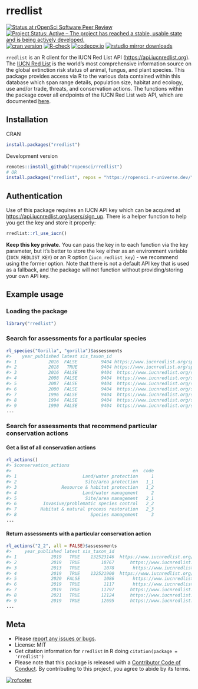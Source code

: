 rredlist
========



[![Status at rOpenSci Software Peer Review](https://badges.ropensci.org/663_status.svg)](https://github.com/ropensci/software-review/issues/663)
[![Project Status: Active – The project has reached a stable, usable state and is being actively developed.](https://www.repostatus.org/badges/latest/active.svg)](https://www.repostatus.org/#active)
[![cran version](https://www.r-pkg.org/badges/version/rredlist)](https://cran.r-project.org/package=rredlist)
[![R-check](https://github.com/ropensci/rredlist/actions/workflows/R-check.yml/badge.svg)](https://github.com/ropensci/rredlist/actions/workflows/R-check.yml)
[![codecov.io](https://codecov.io/gh/ropensci/rredlist/coverage.svg)](https://app.codecov.io/gh/ropensci/rredlist)
[![rstudio mirror downloads](https://cranlogs.r-pkg.org/badges/rredlist)](https://github.com/r-hub/cranlogs.app)

`rredlist` is an R client for the IUCN Red List API (https://api.iucnredlist.org). The [IUCN Red List](https://www.iucnredlist.org/) is the world’s most comprehensive information source on the global extinction risk status of animal, fungus, and plant species. This package provides access via R to the various data contained within this database which span range details, population size, habitat and ecology, use and/or trade, threats, and conservation actions. The functions within the package cover all endpoints of the IUCN Red List web API, which are documented [here](https://api.iucnredlist.org/api-docs/index.html).

## Installation

CRAN


``` r
install.packages("rredlist")
```

Development version


``` r
remotes::install_github("ropensci/rredlist")
# OR
install.packages("rredlist", repos = "https://ropensci.r-universe.dev/")
```

## Authentication

Use of this package requires an IUCN API key which can be acquired at https://api.iucnredlist.org/users/sign_up. There is a helper function to help you get the key and store it properly:


``` r
rredlist::rl_use_iucn()
```

**Keep this key private.** You can pass the key in to each function via the key parameter, but it’s better to store the key either as an environment variable (`IUCN_REDLIST_KEY`) or an R option (`iucn_redlist_key`) - we recommend using the former option. Note that there is not a default API key that is used as a fallback, and the package will not function without providing/storing your own API key.

## Example usage

### Loading the package

``` r
library("rredlist")
```

### Search for assessments for a particular species

``` r
rl_species("Gorilla", "gorilla")$assessments
#>    year_published latest sis_taxon_id                                                url assessment_id
#> 1            2016  FALSE         9404 https://www.iucnredlist.org/species/9404/102330408     102330408
#> 2            2018   TRUE         9404 https://www.iucnredlist.org/species/9404/136250858     136250858
#> 3            2016  FALSE         9404  https://www.iucnredlist.org/species/9404/17963949      17963949
#> 4            2008  FALSE         9404  https://www.iucnredlist.org/species/9404/12983787      12983787
#> 5            2007  FALSE         9404  https://www.iucnredlist.org/species/9404/12983966      12983966
#> 6            2000  FALSE         9404  https://www.iucnredlist.org/species/9404/12983737      12983737
#> 7            1996  FALSE         9404  https://www.iucnredlist.org/species/9404/12983764      12983764
#> 8            1994  FALSE         9404  https://www.iucnredlist.org/species/9404/12984167      12984167
#> 9            1990  FALSE         9404  https://www.iucnredlist.org/species/9404/12984186      12984186
...
```

### Search for assessments that recommend particular conservation actions

#### Get a list of all conservation actions

``` r
rl_actions()
#> $conservation_actions
#>                                              en  code
#> 1                         Land/water protection     1
#> 2                          Site/area protection   1_1
#> 3                 Resource & habitat protection   1_2
#> 4                         Land/water management     2
#> 5                          Site/area management   2_1
#> 6          Invasive/problematic species control   2_2
#> 7         Habitat & natural process restoration   2_3
#> 8                            Species management     3
...
```

#### Return assessments with a particular conservation action

``` r
rl_actions("2_2", all = FALSE)$assessments
#>     year_published latest sis_taxon_id                                                   url assessment_id
#> 1             2019   TRUE    132523146  https://www.iucnredlist.org/species/132523146/497499        497499
#> 2             2019   TRUE        10767      https://www.iucnredlist.org/species/10767/498370        498370
#> 3             2013   TRUE         1078       https://www.iucnredlist.org/species/1078/498639        498639
#> 4             2019   TRUE    132521900  https://www.iucnredlist.org/species/132521900/498826        498826
#> 5             2020  FALSE         1086       https://www.iucnredlist.org/species/1086/499235        499235
#> 6             2019   TRUE         1117       https://www.iucnredlist.org/species/1117/500918        500918
#> 7             2019   TRUE        11797      https://www.iucnredlist.org/species/11797/503908        503908
#> 8             2021   TRUE        12124      https://www.iucnredlist.org/species/12124/505402        505402
#> 9             2019   TRUE        12695      https://www.iucnredlist.org/species/12695/507698        507698
...
```

## Meta

* Please [report any issues or bugs](https://github.com/ropensci/rredlist/issues).
* License: MIT
* Get citation information for `rredlist` in R doing `citation(package = 'rredlist')`
* Please note that this package is released with a [Contributor Code of Conduct](https://ropensci.org/code-of-conduct/). By contributing to this project, you agree to abide by its terms.

[![rofooter](https://ropensci.org/public_images/github_footer.png)](https://ropensci.org)
